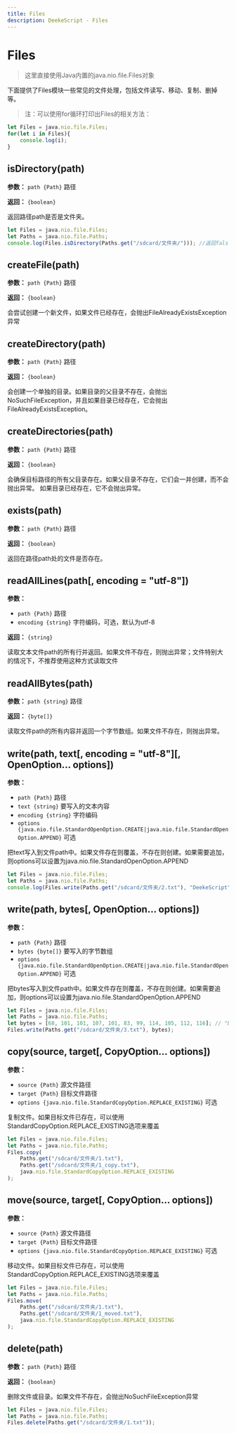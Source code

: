 ```yaml
---
title: Files
description: DeekeScript - Files
---
```


# Files

> 这里直接使用Java内置的java.nio.file.Files对象

下面提供了Files模块一些常见的文件处理，包括文件读写、移动、复制、删掉等。

> 注：可以使用for循环打印出Files的相关方法：

```javascript
let Files = java.nio.file.Files;
for(let i in Files){
    console.log(i);
}
```

## isDirectory(path)

**参数：** `path {Path}` 路径

**返回：** `{boolean}`

返回路径path是否是文件夹。

```javascript
let Files = java.nio.file.Files;
let Paths = java.nio.file.Paths;
console.log(Files.isDirectory(Paths.get("/sdcard/文件夹/"))); //返回false
```

## createFile(path)

**参数：** `path {Path}` 路径

**返回：** `{boolean}`

会尝试创建一个新文件，如果文件已经存在，会抛出FileAlreadyExistsException异常

## createDirectory(path)

**参数：** `path {Path}` 路径

**返回：** `{boolean}`

会创建一个单独的目录。如果目录的父目录不存在，会抛出 NoSuchFileException，并且如果目录已经存在，它会抛出 FileAlreadyExistsException。

## createDirectories(path)

**参数：** `path {Path}` 路径

**返回：** `{boolean}`

会确保目标路径的所有父目录存在。如果父目录不存在，它们会一并创建，而不会抛出异常。
如果目录已经存在，它不会抛出异常。

## exists(path)

**参数：** `path {Path}` 路径

**返回：** `{boolean}`

返回在路径path处的文件是否存在。

## readAllLines(path[, encoding = "utf-8"])

**参数：**
- `path {Path}` 路径
- `encoding {string}` 字符编码，可选，默认为utf-8

**返回：** `{string}`

读取文本文件path的所有行并返回。如果文件不存在，则抛出异常；文件特别大的情况下，不推荐使用这种方式读取文件

## readAllBytes(path)

**参数：** `path {string}` 路径

**返回：** `{byte[]}`

读取文件path的所有内容并返回一个字节数组。如果文件不存在，则抛出异常。

## write(path, text[, encoding = "utf-8"][, OpenOption... options])

**参数：**
- `path {Path}` 路径
- `text {string}` 要写入的文本内容
- `encoding {string}` 字符编码
- `options {java.nio.file.StandardOpenOption.CREATE|java.nio.file.StandardOpenOption.APPEND}` 可选

把text写入到文件path中。如果文件存在则覆盖，不存在则创建。如果需要追加，则options可以设置为java.nio.file.StandardOpenOption.APPEND

```javascript
let Files = java.nio.file.Files;
let Paths = java.nio.file.Paths;
console.log(Files.write(Paths.get("/sdcard/文件夹/2.txt"), "DeekeScript", java.nio.file.StandardOpenOption.APPEND)); //返回false
```

## write(path, bytes[, OpenOption... options])

**参数：**
- `path {Path}` 路径
- `bytes {byte[]}` 要写入的字节数组
- `options {java.nio.file.StandardOpenOption.CREATE|java.nio.file.StandardOpenOption.APPEND}` 可选

把bytes写入到文件path中。如果文件存在则覆盖，不存在则创建。如果需要追加，则options可以设置为java.nio.file.StandardOpenOption.APPEND

```javascript
let Files = java.nio.file.Files;
let Paths = java.nio.file.Paths;
let bytes = [68, 101, 101, 107, 101, 83, 99, 114, 105, 112, 116]; // "DeekeScript" 的字节数组
Files.write(Paths.get("/sdcard/文件夹/3.txt"), bytes);
```

## copy(source, target[, CopyOption... options])

**参数：**
- `source {Path}` 源文件路径
- `target {Path}` 目标文件路径
- `options {java.nio.file.StandardCopyOption.REPLACE_EXISTING}` 可选

复制文件。如果目标文件已存在，可以使用StandardCopyOption.REPLACE_EXISTING选项来覆盖

```javascript
let Files = java.nio.file.Files;
let Paths = java.nio.file.Paths;
Files.copy(
    Paths.get("/sdcard/文件夹/1.txt"), 
    Paths.get("/sdcard/文件夹/1_copy.txt"),
    java.nio.file.StandardCopyOption.REPLACE_EXISTING
);
```

## move(source, target[, CopyOption... options])

**参数：**
- `source {Path}` 源文件路径
- `target {Path}` 目标文件路径
- `options {java.nio.file.StandardCopyOption.REPLACE_EXISTING}` 可选

移动文件。如果目标文件已存在，可以使用StandardCopyOption.REPLACE_EXISTING选项来覆盖

```javascript
let Files = java.nio.file.Files;
let Paths = java.nio.file.Paths;
Files.move(
    Paths.get("/sdcard/文件夹/1.txt"), 
    Paths.get("/sdcard/文件夹/1_moved.txt"),
    java.nio.file.StandardCopyOption.REPLACE_EXISTING
);
```

## delete(path)

**参数：** `path {Path}` 路径

**返回：** `{boolean}`

删除文件或目录。如果文件不存在，会抛出NoSuchFileException异常

```javascript
let Files = java.nio.file.Files;
let Paths = java.nio.file.Paths;
Files.delete(Paths.get("/sdcard/文件夹/1.txt"));
```
